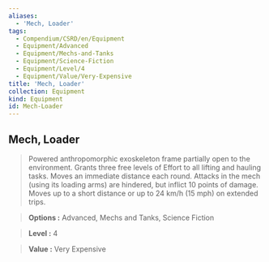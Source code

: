 ```yaml
---
aliases:
  - 'Mech, Loader'
tags:
  - Compendium/CSRD/en/Equipment
  - Equipment/Advanced
  - Equipment/Mechs-and-Tanks
  - Equipment/Science-Fiction
  - Equipment/Level/4
  - Equipment/Value/Very-Expensive
title: 'Mech, Loader'
collection: Equipment
kind: Equipment
id: Mech-Loader
---
```

## Mech, Loader    
    
>Powered anthropomorphic exoskeleton frame partially open to the environment. Grants three free levels of Effort to all lifting and hauling tasks. Moves an immediate distance each round. Attacks in the mech (using its loading arms) are hindered, but inflict 10 points of damage. Moves up to a short distance or up to 24 km/h (15 mph) on extended trips.    
> **Options :** Advanced, Mechs and Tanks, Science Fiction    
> **Level :** 4    
> **Value :** Very Expensive
